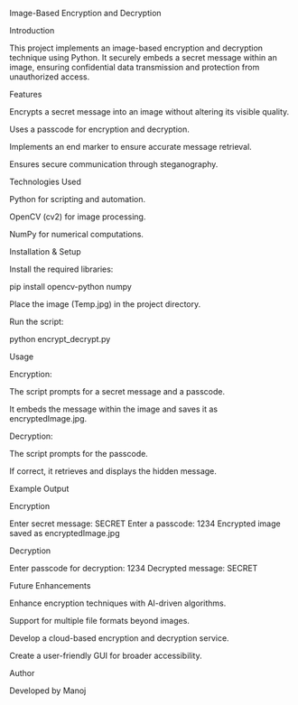 Image-Based Encryption and Decryption

Introduction

This project implements an image-based encryption and decryption technique using Python. It securely embeds a secret message within an image, ensuring confidential data transmission and protection from unauthorized access.

Features

Encrypts a secret message into an image without altering its visible quality.

Uses a passcode for encryption and decryption.

Implements an end marker to ensure accurate message retrieval.

Ensures secure communication through steganography.

Technologies Used

Python for scripting and automation.

OpenCV (cv2) for image processing.

NumPy for numerical computations.

Installation & Setup

Install the required libraries:

pip install opencv-python numpy

Place the image (Temp.jpg) in the project directory.

Run the script:

python encrypt_decrypt.py

Usage

Encryption:

The script prompts for a secret message and a passcode.

It embeds the message within the image and saves it as encryptedImage.jpg.

Decryption:

The script prompts for the passcode.

If correct, it retrieves and displays the hidden message.

Example Output

Encryption

Enter secret message: SECRET
Enter a passcode: 1234
Encrypted image saved as encryptedImage.jpg

Decryption

Enter passcode for decryption: 1234
Decrypted message: SECRET

Future Enhancements

Enhance encryption techniques with AI-driven algorithms.

Support for multiple file formats beyond images.

Develop a cloud-based encryption and decryption service.

Create a user-friendly GUI for broader accessibility.

Author

Developed by Manoj


